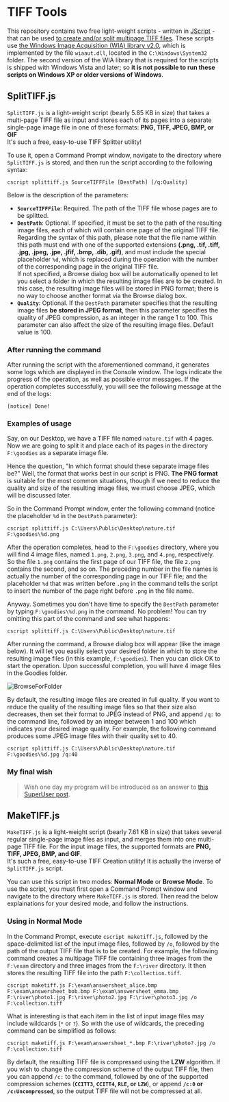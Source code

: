 # TIFF Tools
This repository contains two free light-weight scripts - written in [JScript](http://msdn.microsoft.com/library/hbxc2t98.aspx) - that can be used [to create and/or split multipage TIFF files](https://www.ilovefreesoftware.com/03/windows/image-photo/free-multipage-tiff-creator-to-create-multipage-tif-images.html). These scripts use [the Windows Image Acquisition (WIA) library v2.0](https://learn.microsoft.com/en-us/previous-versions/windows/desktop/wiaaut/-wiaaut-startpage), which is implemented by the file `wiaaut.dll`, located in the `C:\Windows\System32` folder. The second version of the WIA library that is required for the scripts is shipped with Windows Vista and later; so **it is not possible to run these scripts on Windows XP or older versions of Windows**.

## SplitTIFF.js
`SplitTIFF.js` is a light-weight script (bearly 5.85 KB in size) that takes a multi-page TIFF file as input and stores each of its pages into a separate single-page image file in one of these formats: **PNG, TIFF, JPEG, BMP, or GIF**  
It's such a free, easy-to-use TIFF Splitter utility!

To use it, open a Command Prompt window, navigate to the directory where `SplitTIFF.js` is stored, and then run the script  according to the following syntax:

    cscript splittiff.js SourceTIFFFile [DestPath] [/q:Quality]

Below is the description of the parameters:

- **`SourceTIFFFile`**: Required. The path of the TIFF file whose pages are to be splitted.
- **`DestPath`**: Optional. If specified, it must be set to the path of the resulting image files, each of which will contain one page of the original TIFF file. Regarding the syntax of this path, please note that the file name within this path must end with one of the supported extensions **(.png, .tif, .tiff, .jpg, .jpeg, .jpe, .jfif, .bmp, .dib, .gif)**, and must include the special placeholder `%d`, which is replaced during the operation with the number of the corresponding page in the original TIFF file.  
If not specified, a Browse dialog box will be automatically opened to let you select a folder in which the resulting image files are to be created. In this case, the resulting image files will be stored in PNG format; there is no way to choose another format via the Browse dialog box.
- **`Quality`**: Optional. If the `DestPath` parameter specifies that the resulting image files **be stored in JPEG format**, then this parameter specifies the quality of JPEG compression, as an integer in the range 1 to 100. This parameter can also affect the size of the resulting image files. Default value is 100.

### After running the command
After running the script with the aforementioned command, it generates some logs which are displayed in the Console window. The logs indicate the progress of the operation, as well as possible error messages. If the operation completes successfully, you will see the following message at the end of the logs:

    [notice] Done!

### Examples of usage
Say, on our Desktop, we have a TIFF file named `nature.tif` with 4 pages. Now we are going to split it and place each of its pages in the directory `F:\goodies` as a separate image file.

Hence the question, "In which format should these separate image files be?" Well, the format that works best in our script is PNG. **The PNG format** is suitable for the most common situations, though if we need to reduce the quality and size of the resulting image files, we must choose JPEG, which will be discussed later.

So in the Command Prompt window, enter the following command (notice the placeholder `%d` in the `DestPath` parameter):

    cscript splittiff.js C:\Users\Public\Desktop\nature.tif F:\goodies\%d.png

After the operation completes, head to the `F:\goodies` directory, where you will find 4 image files, named `1.png`, `2.png`, `3.png`, and `4.png`, respectively. So the file `1.png` contains the first page of our TIFF file, the file `2.png` contains the second, and so on. The preceding number in the file names is actually the number of the corresponding page in our TIFF file; and the placeholder `%d` that was written before `.png` in the command tells the script to insert the number of the page right before `.png` in the file name.

Anyway. Sometimes you don't have time to specify the `DestPath` parameter by typing `F:\goodies\%d.png` in the command. No problem! You can try omitting this part of the command and see what happens:

    cscript splittiff.js C:\Users\Public\Desktop\nature.tif

After running the command, a Browse dialog box will appear (like the image below). It will let you easiliy select your desired folder in which to store the resulting image files (in this example, `F:\goodies`). Then you can click OK to start the operation. Upon successful completion, you will have 4 image files in the Goodies folder.

![BrowseForFolder](https://user-images.githubusercontent.com/31417320/211037195-93791fe7-be1e-465a-8b8f-9033090c0cb1.jpg)

By default, the resulting image files are created in full quality. If you want to reduce the quality of the resulting image files so that their size also decreases, then set their format to JPEG instead of PNG, and append `/q:` to the command line, followed by an integer between 1 and 100 which indicates your desired image quality. For example, the following command produces some JPEG image files with their quality set to 40.

    cscript splittiff.js C:\Users\Public\Desktop\nature.tif F:\goodies\%d.jpg /q:40

### My final wish
> Wish one day my program will be introduced as an answer to [this SuperUser post](https://superuser.com/questions/44600/how-to-split-a-multipage-tiff-file-on-windows).

## MakeTIFF.js
`MakeTIFF.js` is a light-weight script (bearly 7.61 KB in size) that takes several regular single-page image files as input, and merges them into one multi-page TIFF file. For the input image files, the supported formats are **PNG, TIFF, JPEG, BMP, and GIF**.  
It's such a free, easy-to-use TIFF Creation utility! It is actually the inverse of `SplitTIFF.js` script.

You can use this script in two modes: **Normal Mode** or **Browse Mode**. To use the script, you must first open a Command Prompt window and navigate to the directory where `MakeTIFF.js` is stored. Then read the below explainations for your desired mode, and follow the instructions.

### Using in Normal Mode
In the Command Prompt, execute `cscript maketiff.js`, followed by the space-delimited list of the input image files, followed by `/o`, followed by the path of the output TIFF file that is to be created. For example, the following command creates a multipage TIFF file containing three images from the `F:\exam` directory and three images from the `F:\river` directory. It then stores the resulting TIFF file into the path `F:\collection.tiff`.

    cscript maketiff.js F:\exam\answersheet_alice.bmp F:\exam\answersheet_bob.bmp F:\exam\answersheet_emma.bmp F:\river\photo1.jpg F:\river\photo2.jpg F:\river\photo3.jpg /o F:\collection.tiff

What is interesting is that each item in the list of input image files may include wildcards (`*` or `?`). So with the use of wildcards, the preceding command can be simplified as follows:

    cscript maketiff.js F:\exam\answersheet_*.bmp F:\river\photo?.jpg /o F:\collection.tiff

By default, the resulting TIFF file is compressed using the **LZW** algorithm. If you wish to change the compression scheme of the output TIFF file, then you can append `/c:` to the command, followed by one of the supported compression schemes (**`CCITT3`, `CCITT4`, `RLE`, or `LZW`**), or append **`/c:0` or `/c:Uncompressed`**, so the output TIFF file will not be compressed at all.
